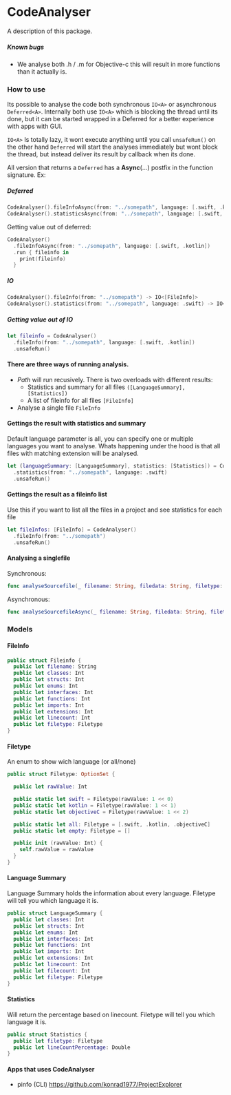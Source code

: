 # CodeAnalyser

A description of this package.

##### Known bugs
- We analyse both .h / .m for Objective-c this will result in more functions than it actually is.

### How to use
Its possible to analyse the code both synchronous ```IO<A>``` or asynchronous ```Deferred<A>```.
Internally both use ```IO<A>``` which is blocking the thread until its done, but it can be started wrapped in a Deferred for a better experience with apps with GUI.

```IO<A>``` Is totally lazy, it wont execute anything until you call ```unsafeRun()``` on the other hand ```Deferred``` will start the analyses immediately but wont block the thread, but instead deliver its result by callback when its done. 

All version that returns a ```Deferred``` has a **Async**(...) postfix in the function signature. Ex:

##### Deferred
```swift
CodeAnalyser().fileInfoAsync(from: "../somepath", language: [.swift, .kotlin]) -> Deferred<[FileInfo]>
CodeAnalyser().statisticsAsync(from: "../somepath", language: [.swift, .objectiveC]) -> Deferred<([LanguageSummary], [Statistics])>
```

Getting value out of deferred:
```swift
CodeAnalyser()
  .fileInfoAsync(from: "../somepath", language: [.swift, .kotlin])
  .run { fileinfo in 
    print(fileinfo)
  }
```

##### IO
```swift
CodeAnalyser().fileInfo(from: "../somepath") -> IO<[FileInfo]>
CodeAnalyser().statistics(from: "../somepath", language: .swift) -> IO<([LanguageSummary], [Statistics])>
```

##### Getting value out of IO
```swift
let fileinfo = CodeAnalyser()
  .fileInfo(from: "../somepath", language: [.swift, .kotlin])
  .unsafeRun()
```

#### There are three ways of running analysis.
- *Path* will run recusively. There is two overloads with different results:
	- Statistics and summary for all files ```([LanguageSummary], [Statistics])```
	- A list of fileinfo for all files ```[FileInfo]```
- Analyse a single file ```FileInfo```


#### Gettings the result with statistics and summary
Default language parameter is all, you can specify one or multiple languages you want to analyse. Whats happening under the hood is that all files with matching extension will be analysed. 

```swift
let (languageSummary: [LanguageSummary], statistics: [Statistics]) = CodeAnalyser()
  .statistics(from: "../somepath", language: .swift)
  .unsafeRun()
```


#### Gettings the result as a fileinfo list
Use this if you want to list all the files in a project and see statistics for each file

```swift
let fileInfos: [FileInfo] = CodeAnalyser()
  .fileInfo(from: "../somepath")
  .unsafeRun()
```

#### Analysing a singlefile
Synchronous:

```swift
func analyseSourcefile(_ filename: String, filedata: String, filetype: Filetype) ->IO<Fileinfo>
```
Asynchronous:

```swift
func analyseSourcefileAsync(_ filename: String, filedata: String, filetype: Filetype) ->Deferred<Fileinfo>
```

### Models

#### FileInfo
```swift
public struct Fileinfo {
  public let filename: String
  public let classes: Int
  public let structs: Int
  public let enums: Int
  public let interfaces: Int
  public let functions: Int
  public let imports: Int 
  public let extensions: Int
  public let linecount: Int
  public let filetype: Filetype
}
```

#### Filetype
An enum to show wich language (or all/none)

```swift
public struct Filetype: OptionSet {

  public let rawValue: Int

  public static let swift = Filetype(rawValue: 1 << 0)
  public static let kotlin = Filetype(rawValue: 1 << 1)
  public static let objectiveC = Filetype(rawValue: 1 << 2)

  public static let all: Filetype = [.swift, .kotlin, .objectiveC]
  public static let empty: Filetype = []

  public init (rawValue: Int) {
    self.rawValue = rawValue
  }
}
```

#### Language Summary
Language Summary holds the information about every language. 
Filetype will tell you which language it is.

```swift
public struct LanguageSummary {
  public let classes: Int
  public let structs: Int
  public let enums: Int
  public let interfaces: Int
  public let functions: Int
  public let imports: Int
  public let extensions: Int
  public let linecount: Int
  public let filecount: Int
  public let filetype: Filetype
}
```

#### Statistics
Will return the percentage based on linecount.  Filetype will tell you which language it is.

```swift
public struct Statistics {
  public let filetype: Filetype
  public let lineCountPercentage: Double
}
```

#### Apps that uses CodeAnalyser
- pinfo (CLI) https://github.com/konrad1977/ProjectExplorer
